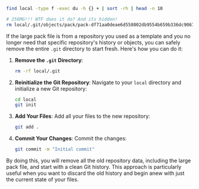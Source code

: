 ```sh
find local -type f -exec du -h {} + | sort -rh | head -n 10

# 256MG!!! WTF does it do? And its hidden!
rm local/.git/objects/pack/pack-df71aa0deae6d558002db9554b659b336dc90672.pack
```

If the large pack file is from a repository you used as a template and you no longer need that specific repository's history or objects, you can safely remove the entire `.git` directory to start fresh. Here's how you can do it:

1. **Remove the `.git` Directory**:
   ```sh
   rm -rf local/.git
   ```

2. **Reinitialize the Git Repository**:
   Navigate to your `local` directory and initialize a new Git repository:
   ```sh
   cd local
   git init
   ```

3. **Add Your Files**:
   Add all your files to the new repository:
   ```sh
   git add .
   ```

4. **Commit Your Changes**:
   Commit the changes:
   ```sh
   git commit -m "Initial commit"
   ```

By doing this, you will remove all the old repository data, including the large pack file, and start with a clean Git history. This approach is particularly useful when you want to discard the old history and begin anew with just the current state of your files.
